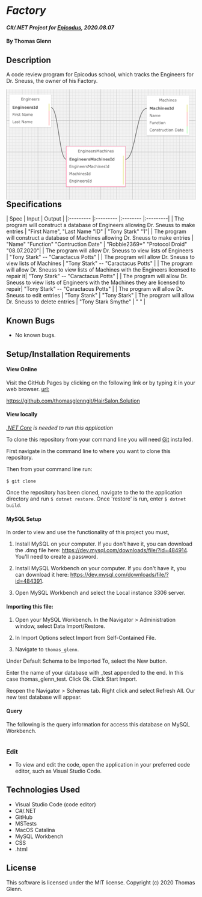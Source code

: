 # _Factory_

#### _C#/.NET Project for [Epicodus](https://www.epicodus.com/), 2020.08.07_

#### By **Thomas Glenn**

## Description
A code review program for Epicodus school, which tracks the Engineers for Dr. Sneuss, the owner of his Factory. 

<img src="Factory/wwwroot/assets/images/siteplan.png"          style="float: left; margin-right: 10px;" />



## Specifications
| Spec | Input | Output | 
|:--------- |:--------- |:-------- |:---------|
| The program will construct a database of Engineers allowing Dr. Sneuss to make entries | "First Name", "Last Name "ID" | "Tony Stark" "1"| 
| The program will construct a database of Machines allowing Dr. Sneuss to make entries | "Name"  "Function" "Contruction Date" | "Robbie2369*" "Protocol Droid" "08.07.2020"|
| The program will allow Dr. Sneuss to view lists of Engineers | "Tony Stark" -- "Caractacus Potts" |
| The program will allow Dr. Sneuss to view lists of Machines | "Tony Stark" -- "Caractacus Potts" |
| The program will allow Dr. Sneuss to view lists of Machines with the Engineers licensed to repair it| "Tony Stark" -- "Caractacus Potts" |
| The program will allow Dr. Sneuss to view lists of Engineers with the Machines they are licensed to repair| "Tony Stark" -- "Caractacus Potts" |
| The program will allow Dr. Sneuss to edit entries | "Tony Stank" | "Tony Stark"
| The program will allow Dr. Sneuss to delete entries | "Tony Stark Smythe" | " " | 

## Known Bugs
* No known bugs.   

## Setup/Installation Requirements
#### View Online
Visit the GitHub Pages by clicking on the following link or by typing it in your web browser. 
<url:>

https://github.com/thomasglenngit/HairSalon.Solution

#### View locally

*[.NET Core](https://dotnet.microsoft.com/download/dotnet-core/2.2) is needed to run this application*

To clone this repository from your command line you will need [Git](https://git-scm.com/) installed. 

First navigate in the command line to where you want to clone this repository. 

Then from your command line run:

`$ git clone `

Once the repository has been cloned, navigate to the to the application directory and run `$ dotnet restore`.
Once 'restore' is run, enter `$ dotnet build`.

#### MySQL Setup
In order to view and use the functionality of this project you must,
1. Install MySQL on your computer. If you don't have it, you can download the .dmg file here:
https://dev.mysql.com/downloads/file/?id=484914. You'll need to create a password.

2. Install MySQL Workbench on your computer. If you don't have it, you can download it here:
https://dev.mysql.com/downloads/file/?id=484391.

3. Open MySQL Workbench and select the Local instance 3306 server. 

#### Importing this file:
1. Open your MySQL Workbench. In the Navigator > Administration window, select Data Import/Restore.

2. In Import Options select Import from Self-Contained File.

3. Navigate to `thomas_glenn`.

Under Default Schema to be Imported To, select the New button.

Enter the name of your database with _test appended to the end.
In this case thomas_glenn_test.
Click Ok.
Click Start Import.

Reopen the Navigator > Schemas tab. Right click and select Refresh All. Our new test database will appear.

#### Query
The following is the query information for access this database on MySQL Workbench.
```

```


### Edit
* To view and edit the code, open the application in your preferred code editor, such as Visual Studio Code.

## Technologies Used
* Visual Studio Code (code editor)
* C#/.NET
* GitHub
* MSTests
* MacOS Catalina
* MySQL Workbench
* CSS
* .html


## License
This software is licensed under the MIT license. Copyright (c) 2020 Thomas Glenn.